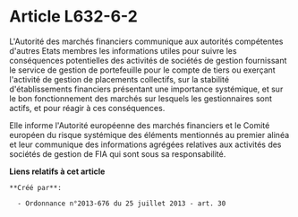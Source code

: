# Article L632-6-2

L'Autorité des marchés financiers communique aux autorités compétentes d'autres Etats membres les informations utiles pour
suivre les conséquences potentielles des activités de sociétés de gestion fournissant le service de gestion de portefeuille
pour le compte de tiers ou exerçant l'activité de gestion de placements collectifs, sur la stabilité d'établissements
financiers présentant une importance systémique, et sur le bon fonctionnement des marchés sur lesquels les gestionnaires sont
actifs, et pour réagir à ces conséquences.

Elle informe l'Autorité européenne des marchés financiers et le Comité européen du risque systémique des éléments mentionnés
au premier alinéa et leur communique des informations agrégées relatives aux activités des sociétés de gestion de FIA qui
sont sous sa responsabilité.

**Liens relatifs à cet article**

	**Créé par**:

	  - Ordonnance n°2013-676 du 25 juillet 2013 - art. 30
